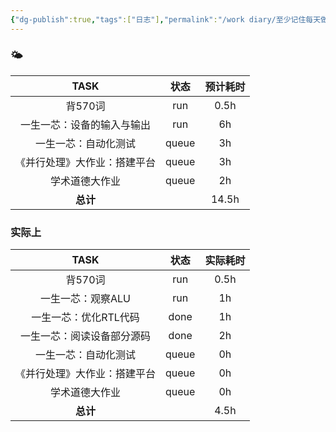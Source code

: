 ```yaml
---
{"dg-publish":true,"tags":["日志"],"permalink":"/work diary/至少记住每天做了什么/2024-05-29：周三/","dgPassFrontmatter":true}
---
```


### 🌤

|      TASK      |  状态   | 预计耗时  |
| :------------: | :---: | :---: |
|     背570词      |  run  | 0.5h  |
| 一生一芯：设备的输入与输出  |  run  |  6h   |
|   一生一芯：自动化测试   | queue |  3h   |
| 《并行处理》大作业：搭建平台 | queue |  3h   |
|    学术道德大作业     | queue |  2h   |
|     **总计**     |       | 14.5h |

### 实际上
|      TASK      |  状态   | 实际耗时 |
| :------------: | :---: | :--: |
|     背570词      |  run  | 0.5h |
|   一生一芯：观察ALU   |  run  |  1h  |
|  一生一芯：优化RTL代码  | done  |  1h  |
| 一生一芯：阅读设备部分源码  | done  |  2h  |
|   一生一芯：自动化测试   | queue |  0h  |
| 《并行处理》大作业：搭建平台 | queue |  0h  |
|    学术道德大作业     | queue |  0h  |
|     **总计**     |       | 4.5h |
